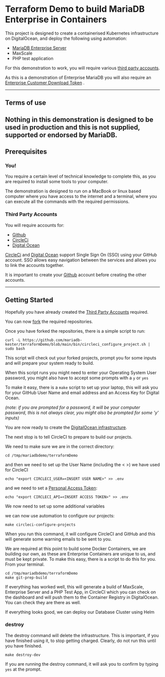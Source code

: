 # Terraform Demo to build MariaDB Enterprise in Containers

This project is designed to create a containerised Kubernetes infrastructure on DigitalOcean, and deploy the following
using automation:

- [MariaDB Enterprise Server]([https://mariadb.com])
- MaxScale
- PHP test application

For this demonstration to work, you will require various [third party accounts](#third-party-accounts).

As this is a demonstration of Enterprise MariaDB you will also require
an [Enterprise Customer Download Token](https://customers.mariadb.com/downloads/token/?_ga=2.26935487.388521418.1665738866-1398472177.1665738866)
.

---

## Terms of use

**Nothing in this demonstration is designed to be used in production and this is not supplied, supported or endorsed by
MariaDB.**
---

## Prerequisites

### You!

You require a certain level of technical knowledge to complete this, as you are required to install some tools to your
computer.

The demonstration is designed to run on a MacBook or linux based computer where you have access to the internet and a
terminal, where you can execute all the commands with the required permissions.

### Third Party Accounts

You will require accounts for:

- [Github](./docs/files/github/readme.md)
- [CircleCi](./docs/files/circleci/readme.md)
- [Digital Ocean](./docs/files/digitalocean/readme.md)

[CircleCi](./docs/files/circleci/readme.md) and [Digital Ocean](./docs/files/digitalocean/readme.md) support Single Sign
On (SSO) using your GitHub account. SSO allows easy navigation between the services and allows you to link the accounts
together.

It is important to create your [Github](./docs/files/github/readme.md) account before creating the other accounts.

---

## Getting Started

Hopefully you have already created the [Third Party Accounts](#third-party-accounts) required.

You can now [fork](./docs/files/github/fork.md) the required repositories.

Once you have forked the repositories, there is a simple script to run:

    curl -L https://github.com/mariadb-kester/terraformDemo/blob/main/bin/circleci_configure_project.sh | sudo bash

This script will check out your forked projects, prompt you for some inputs and will prepare your system ready to build.

When this script runs you might need to enter your Operating System User password, you might also have to accept some
prompts with a `y` or `yes`

To make it easy, there is a `make` script to set up your laptop, this will ask you for your GitHub User Name and email
address and an Access Key for Digital Ocean.

*(note: if you are prompted for a password, it will be your computer password, this is not always clear, you might also
be prompted for some 'y' inputs)*

You are now ready to create the
[DigitalOcean infrastructure](./docs/files/digitalocean/infrastructure.md).

The next stop is to tell CircleCI to prepare to build our projects.

We need to make sure we are in the correct directory:

    cd /tmp/mariadbdemo/terraformDemo

and then we need to set up the User Name (including the < >) we have used for CircleCI

    echo "export CIRCLECI_USER=<INSERT USER NAME>" >> .env

and we need to set a [Personal Access Token](./docs/files/circleci/personaltoken.md):

    echo "export CIRCLECI_API=<INSERT ACCESS TOKEN>" >> .env

We now need to set up some additional variables

we can now use automation to configure our projects:

    make circleci-configure-projects

When you run this command, it will configure CircleCI and GitHub and this will generate some warning emails to be sent
to you.

We are required at this point to build some Docker Containers, we are building our own, as these are Enterprise
Containers are unique to us, and must be kept private. To make this easy, there is a script to do this for you. From
your terminal.

    cd /tmp/mariadbdemo/terraformDemo
    make git-prep-build

If everything has worked well, this will generate a build of MaxScale, Enterprise Server and a PHP Test App, in CircleCI
which you can check on the dashboard and will push them to the Container Registry in DigitalOcean. You can check they
are there as well.

If everything looks good, we can deploy our Database Cluster using Helm

### destroy

The destroy command will delete the infrastructure. This is important, if you have finished using it, to stop getting
charged. Clearly, do not run this until you have finished.

`make destroy-dev`

If you are running the destroy command, it will ask you to confirm by typing `yes` at the prompt.